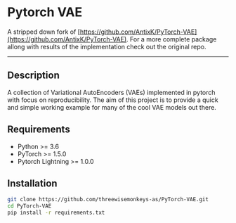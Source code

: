 # Pytorch VAE

A stripped down fork of [https://github.com/AntixK/PyTorch-VAE](https://github.com/AntixK/PyTorch-VAE). For a more complete package allong with results of the implementation check out the original repo.

---

## Description

A collection of Variational AutoEncoders (VAEs) implemented in pytorch with focus on reproducibility. The aim of this project is to provide
a quick and simple working example for many of the cool VAE models out there.

## Requirements

- Python >= 3.6
- PyTorch >= 1.5.0
- Pytorch Lightning >= 1.0.0

## Installation

```bash
git clone https://github.com/threewisemonkeys-as/PyTorch-VAE.git
cd PyTorch-VAE
pip install -r requirements.txt
```
